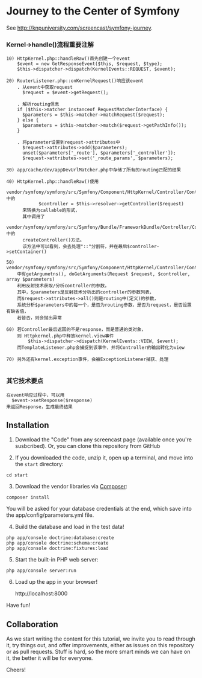 Journey to the Center of Symfony
================================

See http://knpuniversity.com/screencast/symfony-journey.

### Kernel->handle()流程重要注解
```
10) HttpKernel.php::handleRaw()首先创建一个event
    $event = new GetResponseEvent($this, $request, $type);
    $this->dispatcher->dispatch(KernelEvents::REQUEST, $event);
    
20) RouterListener.php::onKernelRequest()响应该event
    . 从event中获取request
      $request = $event->getRequest();
    
    . 解析routing信息
    if ($this->matcher instanceof RequestMatcherInterface) {
      $parameters = $this->matcher->matchRequest($request);
    } else {
      $parameters = $this->matcher->match($request->getPathInfo());
    }
  
    . 将parameter设置到request->attributes中
      $request->attributes->add($parameters);
      unset($parameters['_route'], $parameters['_controller']);
      $request->attributes->set('_route_params', $parameters);
    
30) app/cache/dev/appDevUrlMatcher.php中存储了所有的routing匹配的结果
    
40) HttpKernel.php::handleRaw()使用
      vendor/symfony/symfony/src/Symfony/Component/HttpKernel/Controller/ControllerResolver.php中的
            $controller = $this->resolver->getController($request)
      来转换为callable的形式，
      其中调用了
      vendor/symfony/symfony/src/Symfony/Bundle/FrameworkBundle/Controller/ControllerResolver.php中的
      createController()方法。
      该方法中可以看到，会去处理"::"分割符，并在最后$controller->setContainer()
      
50) vendor/symfony/symfony/src/Symfony/Component/HttpKernel/Controller/ControllerResolver.php
    中有getArgumetns(), doGetArguments(Request $request, $controller, array $parameters)
    利用反射技术获取/分析controller的参数。
    其中，$parameters是反射技术分析出的controller的参数列表，
    而$request->attributes->all()则是routing中(定义)的参数，
    系统分析$parameters中的每一个，是否为routing参数，是否为request，是否设置有缺省值，
    若皆否，则会抛出异常
    
60) 若Controller最后返回的不是response，而是普通的类对象，
    则 Httpkernel.php中释放kernel.view事件
        $this->dispatcher->dispatch(KernelEvents::VIEW, $event);
    而TemplateListener.php会捕捉到该事件，并将Controller的输出转化为view
    
70) 另外还有kernel.exception事件，会被ExceptionListener捕获、处理    
        
```
### 其它技术要点
```
在event响应过程中，可以用
  $event->setResponse($response)
来返回Response，生成最终结果

```
Installation
------------

1) Download the "Code" from any screencast page (available
   once you're susbcribed). Or, you can clone this repository
   from GitHub

2) If you downloaded the code, unzip it, open up a terminal,
   and move into the `start` directory:

```
cd start
```

3) Download the vendor libraries via [Composer](https://getcomposer.org/):

```
composer install
```

You will be asked for your database credentials at the end, which save
into the app/config/parameters.yml file.

4) Build the database and load in the test data!

```
php app/console doctrine:database:create
php app/console doctrine:schema:create
php app/console doctrine:fixtures:load
```

5) Start the built-in PHP web server:

```
php app/console server:run
```

6) Load up the app in your browser!

    http://localhost:8000

Have fun!

Collaboration
-------------

As we start writing the content for this tutorial, we invite you to read
through it, try things out, and offer improvements, either as issues on this
repository or as pull requests. Stuff is hard, so the more smart minds we
can have on it, the better it will be for everyone.

Cheers!
